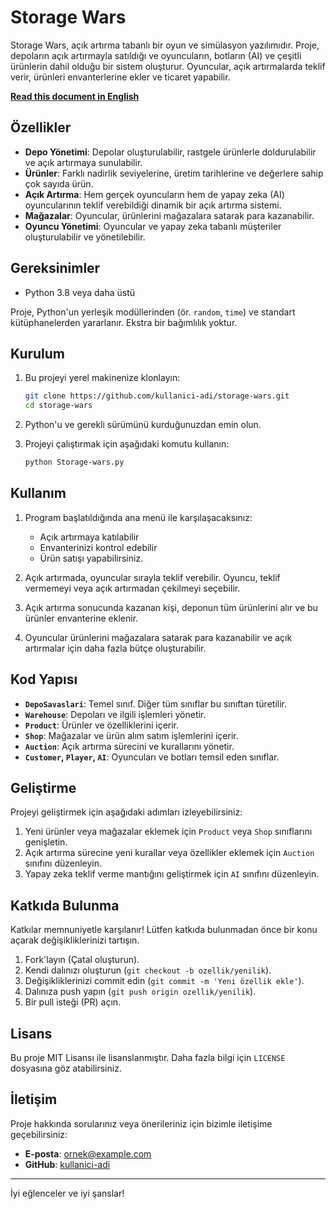 # Storage Wars

Storage Wars, açık artırma tabanlı bir oyun ve simülasyon yazılımıdır. Proje, depoların açık artırmayla satıldığı ve oyuncuların, botların (AI) ve çeşitli ürünlerin dahil olduğu bir sistem oluşturur. Oyuncular, açık artırmalarda teklif verir, ürünleri envanterlerine ekler ve ticaret yapabilir.

[**Read this document in English**](./README_EN.md)

## Özellikler

- **Depo Yönetimi**: Depolar oluşturulabilir, rastgele ürünlerle doldurulabilir ve açık artırmaya sunulabilir.
- **Ürünler**: Farklı nadirlik seviyelerine, üretim tarihlerine ve değerlere sahip çok sayıda ürün.
- **Açık Artırma**: Hem gerçek oyuncuların hem de yapay zeka (AI) oyuncularının teklif verebildiği dinamik bir açık artırma sistemi.
- **Mağazalar**: Oyuncular, ürünlerini mağazalara satarak para kazanabilir.
- **Oyuncu Yönetimi**: Oyuncular ve yapay zeka tabanlı müşteriler oluşturulabilir ve yönetilebilir.

## Gereksinimler

- Python 3.8 veya daha üstü

Proje, Python'un yerleşik modüllerinden (ör. `random`, `time`) ve standart kütüphanelerden yararlanır. Ekstra bir bağımlılık yoktur.

## Kurulum

1. Bu projeyi yerel makinenize klonlayın:
    ```bash
    git clone https://github.com/kullanici-adi/storage-wars.git
    cd storage-wars
    ```

2. Python'u ve gerekli sürümünü kurduğunuzdan emin olun.

3. Projeyi çalıştırmak için aşağıdaki komutu kullanın:
    ```bash
    python Storage-wars.py
    ```

## Kullanım

1. Program başlatıldığında ana menü ile karşılaşacaksınız:
    - Açık artırmaya katılabilir
    - Envanterinizi kontrol edebilir
    - Ürün satışı yapabilirsiniz.

2. Açık artırmada, oyuncular sırayla teklif verebilir. Oyuncu, teklif vermemeyi veya açık artırmadan çekilmeyi seçebilir.

3. Açık artırma sonucunda kazanan kişi, deponun tüm ürünlerini alır ve bu ürünler envanterine eklenir.

4. Oyuncular ürünlerini mağazalara satarak para kazanabilir ve açık artırmalar için daha fazla bütçe oluşturabilir.

## Kod Yapısı

- **`DepoSavaslari`**: Temel sınıf. Diğer tüm sınıflar bu sınıftan türetilir.
- **`Warehouse`**: Depoları ve ilgili işlemleri yönetir.
- **`Product`**: Ürünler ve özelliklerini içerir.
- **`Shop`**: Mağazalar ve ürün alım satım işlemlerini içerir.
- **`Auction`**: Açık artırma sürecini ve kurallarını yönetir.
- **`Customer`, `Player`, `AI`**: Oyuncuları ve botları temsil eden sınıflar.

## Geliştirme

Projeyi geliştirmek için aşağıdaki adımları izleyebilirsiniz:

1. Yeni ürünler veya mağazalar eklemek için `Product` veya `Shop` sınıflarını genişletin.
2. Açık artırma sürecine yeni kurallar veya özellikler eklemek için `Auction` sınıfını düzenleyin.
3. Yapay zeka teklif verme mantığını geliştirmek için `AI` sınıfını düzenleyin.

## Katkıda Bulunma

Katkılar memnuniyetle karşılanır! Lütfen katkıda bulunmadan önce bir konu açarak değişikliklerinizi tartışın.

1. Fork'layın (Çatal oluşturun).
2. Kendi dalınızı oluşturun (`git checkout -b ozellik/yenilik`).
3. Değişikliklerinizi commit edin (`git commit -m 'Yeni özellik ekle'`).
4. Dalınıza push yapın (`git push origin ozellik/yenilik`).
5. Bir pull isteği (PR) açın.

## Lisans

Bu proje MIT Lisansı ile lisanslanmıştır. Daha fazla bilgi için `LICENSE` dosyasına göz atabilirsiniz.

## İletişim

Proje hakkında sorularınız veya önerileriniz için bizimle iletişime geçebilirsiniz:

- **E-posta**: ornek@example.com
- **GitHub**: [kullanici-adi](https://github.com/kullanici-adi)

---

İyi eğlenceler ve iyi şanslar!
